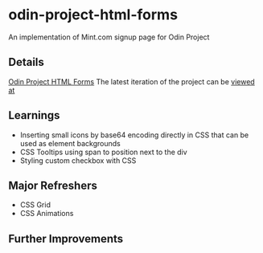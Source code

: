# odin-project-html-forms
An implementation of Mint.com signup page for Odin Project

## Details 
[Odin Project HTML Forms](https://www.theodinproject.com/courses/html-and-css/lessons/html-forms)
The latest iteration of the project can be [viewed at]( https://ryanameri.github.io/odin-project-html-forms/index.html) 

## Learnings
* Inserting small icons by base64 encoding directly in CSS that can be used as element backgrounds 
* CSS Tooltips using span to position next to the div
* Styling custom checkbox with CSS

## Major Refreshers
* CSS Grid
* CSS Animations

## Further Improvements